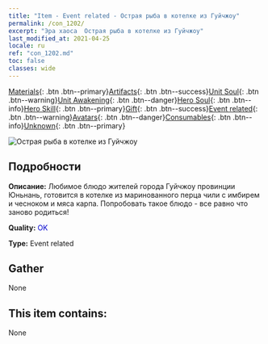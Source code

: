 ```yaml
---
title: "Item - Event related - Острая рыба в котелке из Гуйчжоу"
permalink: /con_1202/
excerpt: "Эра хаоса  Острая рыба в котелке из Гуйчжоу"
last_modified_at: 2021-04-25
locale: ru
ref: "con_1202.md"
toc: false
classes: wide
---
```

 [Materials](/ItemsRU/){: .btn .btn--primary}[Artifacts](/ItemsRU/Artifacts/){: .btn .btn--success}[Unit Soul](/ItemsRU/UnitSoul/){: .btn .btn--warning}[Unit Awakening](/ItemsRU/UnitAwakening/){: .btn .btn--danger}[Hero Soul](/ItemsRU/HeroSoul/){: .btn .btn--info}[Hero Skill](/ItemsRU/HeroSkill/){: .btn .btn--primary}[Gift](/ItemsRU/Gift/){: .btn .btn--success}[Event related](/ItemsRU/Events/){: .btn .btn--warning}[Avatars](/ItemsRU/Avatars/){: .btn .btn--danger}[Consumables](/ItemsRU/Consumables/){: .btn .btn--info}[Unknown](/ItemsRU/Unknown/){: .btn .btn--primary}

 ![Острая рыба в котелке из Гуйчжоу](/images/t/i_81521131.png)

## Подробности
 **Описание:** Любимое блюдо жителей города Гуйчжоу провинции Юньнань, готовится в котелке из маринованного перца чили с имбирем и чесноком и мяса карпа. Попробовать такое блюдо - все равно что заново родиться!

 **Quality:** <span style="color: #0000CD">OK</span>

 **Type:** Event related

## Gather

  None

## This item contains:

  None

